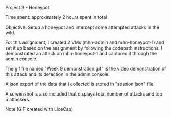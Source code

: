 Project 9 - Honeypot

Time spent: approximately 2 hours spent in total

Objective: Setup a honeypot and intercept some attempted attacks in the wild.



For this asiignment, I created 2 VMs (mhn-admin and mhn-honeypot-1) and set it up based on the assignment by following the codepath instructions. I demonstrated an attack on mhn-honeypot-1 and captured it through the admin console.

The gif file named "Week 9 demonstration.gif" is the video demonstration of this attack and its detection in the admin console.

A json export of the data that I collected is stored in "session.json" file.

A screenshot is also included that displays total number of attacks and top 5 attackers.

Note
(GIF created with LiceCap)
